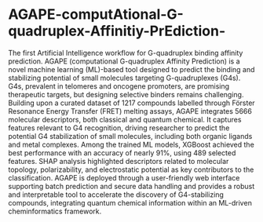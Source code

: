 # AGAPE-computAtional-G-quadruplex-Affinitiy-PrEdiction-
The first Artificial Intelligence workflow for G-quadruplex binding affinity prediction.
AGAPE (computational G-quadruplex Affinity Prediction) is a novel machine learning (ML)-based tool designed to predict the binding and stabilizing potential of small molecules targeting G-quadruplexes (G4s). G4s, prevalent in telomeres and oncogene promoters, are promising therapeutic targets, but designing selective binders remains challenging. Building upon a curated dataset of 1217 compounds labelled through Förster Resonance Energy Transfer (FRET) melting assays, AGAPE integrates 5666 molecular descriptors, both classical and quantum chemical. It captures features relevant to G4 recognition, driving researcher to predict the potential G4 stabilization of small molecules, including both organic ligands and metal complexes. Among the trained ML models, XGBoost achieved the best performance with an accuracy of nearly 91%, using 489 selected features. SHAP analysis highlighted descriptors related to molecular topology, polarizability, and electrostatic potential as key contributors to the classification. AGAPE is deployed through a user-friendly web interface supporting batch prediction and secure data handling and provides a robust and interpretable tool to accelerate the discovery of G4-stabilizing compounds, integrating quantum chemical information within an ML-driven cheminformatics framework.
